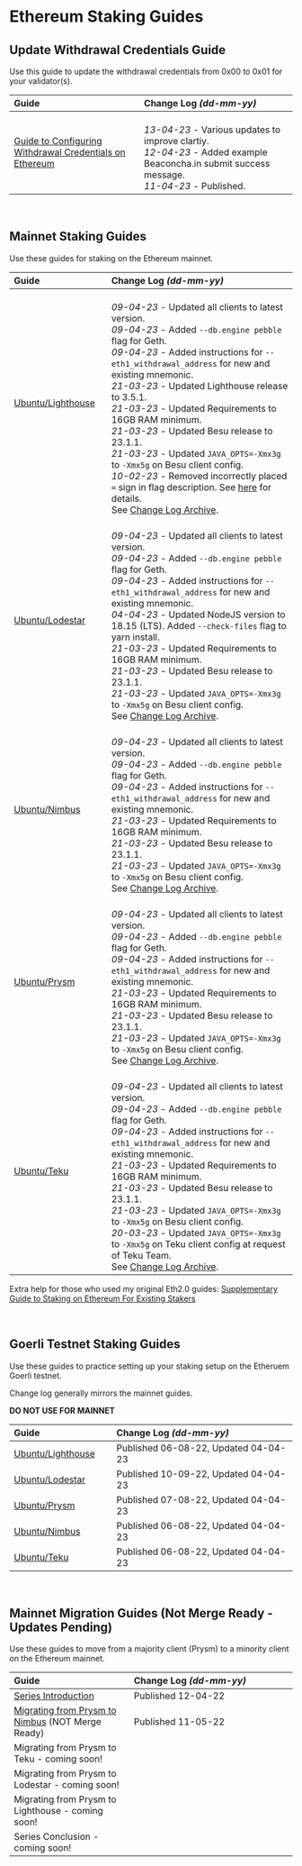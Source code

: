 
# Ethereum Staking Guides #

## Update Withdrawal Credentials Guide ##

Use this guide to update the withdrawal credentials from 0x00 to 0x01 for your validator(s).

| Guide | Change Log *(dd-mm-yy)* <img width=285/> |
| :--------- | :---------- |
| [Guide to Configuring Withdrawal Credentials on Ethereum](https://someresat.medium.com/guide-to-configuring-withdrawal-credentials-on-ethereum-812dce3193a) | <br> *13-04-23* - Various updates to improve clartiy. <br> *12-04-23* - Added example Beaconcha.in submit success message. <br> *11-04-23* - Published. |

<br/>

## Mainnet Staking Guides ##

Use these guides for staking on the Ethereum mainnet.

| Guide <img width=150/> | Change Log *(dd-mm-yy)* <img width=450/> |
| :--------- | :---------- |
| [Ubuntu/Lighthouse](https://someresat.medium.com/guide-to-staking-on-ethereum-ubuntu-lighthouse-773f5d982e03) | <br> *09-04-23* - Updated all clients to latest version. <br> *09-04-23* - Added `--db.engine pebble` flag for Geth. <br> *09-04-23* - Added instructions for `--eth1_withdrawal_address` for new and existing mnemonic. <br> *21-03-23* - Updated Lighthouse release to 3.5.1. <br> *21-03-23* - Updated Requirements to 16GB RAM minimum. <br> *21-03-23* - Updated Besu release to 23.1.1. <br> *21-03-23* - Updated `JAVA_OPTS=-Xmx3g` to `-Xmx5g` on Besu client config. <br> *10-02-23* - Removed incorrectly placed `=` sign in flag description. See [here](https://github.com/SomerEsat/ethereum-staking-guides/issues/8) for details. <br> See [Change Log Archive](https://github.com/SomerEsat/ethereum-staking-guides/blob/master/ChangeLogArchive.md). |
| [Ubuntu/Lodestar](https://someresat.medium.com/guide-to-staking-on-ethereum-ubuntu-lodestar-193a2553a161) | <br> *09-04-23* - Updated all clients to latest version. <br> *09-04-23* - Added `--db.engine pebble` flag for Geth. <br> *09-04-23* - Added instructions for `--eth1_withdrawal_address` for new and existing mnemonic. <br> *04-04-23* - Updated NodeJS version to 18.15 (LTS). Added `--check-files` flag to yarn install. <br> *21-03-23* - Updated Requirements to 16GB RAM minimum. <br> *21-03-23* - Updated Besu release to 23.1.1. <br> *21-03-23* - Updated `JAVA_OPTS=-Xmx3g` to `-Xmx5g` on Besu client config. <br> See [Change Log Archive](https://github.com/SomerEsat/ethereum-staking-guides/blob/master/ChangeLogArchive.md). |
| [Ubuntu/Nimbus](https://someresat.medium.com/guide-to-staking-on-ethereum-ubuntu-nimbus-31f56657ea8f) | <br> *09-04-23* - Updated all clients to latest version. <br> *09-04-23* - Added `--db.engine pebble` flag for Geth. <br> *09-04-23* - Added instructions for `--eth1_withdrawal_address` for new and existing mnemonic. <br> *21-03-23* - Updated Requirements to 16GB RAM minimum. <br> *21-03-23* - Updated Besu release to 23.1.1. <br> *21-03-23* - Updated `JAVA_OPTS=-Xmx3g` to `-Xmx5g` on Besu client config. <br> See [Change Log Archive](https://github.com/SomerEsat/ethereum-staking-guides/blob/master/ChangeLogArchive.md). |
| [Ubuntu/Prysm](https://someresat.medium.com/guide-to-staking-on-ethereum-ubuntu-prysm-581fb1969460) | <br> *09-04-23* - Updated all clients to latest version. <br> *09-04-23* - Added `--db.engine pebble` flag for Geth. <br> *09-04-23* - Added instructions for `--eth1_withdrawal_address` for new and existing mnemonic. <br> *21-03-23* - Updated Requirements to 16GB RAM minimum. <br> *21-03-23* - Updated Besu release to 23.1.1. <br> *21-03-23* - Updated `JAVA_OPTS=-Xmx3g` to `-Xmx5g` on Besu client config. <br> See [Change Log Archive](https://github.com/SomerEsat/ethereum-staking-guides/blob/master/ChangeLogArchive.md). |
| [Ubuntu/Teku](https://someresat.medium.com/guide-to-staking-on-ethereum-ubuntu-teku-f09ecd9ef2ee) | <br> *09-04-23* - Updated all clients to latest version. <br> *09-04-23* - Added `--db.engine pebble` flag for Geth. <br> *09-04-23* - Added instructions for `--eth1_withdrawal_address` for new and existing mnemonic. <br> *21-03-23* - Updated Requirements to 16GB RAM minimum. <br> *21-03-23* - Updated Besu release to 23.1.1. <br> *21-03-23* - Updated `JAVA_OPTS=-Xmx3g` to `-Xmx5g` on Besu client config. <br> *20-03-23* - Updated `JAVA_OPTS=-Xmx3g` to `-Xmx5g` on Teku client config at request of Teku Team. <br> See [Change Log Archive](https://github.com/SomerEsat/ethereum-staking-guides/blob/master/ChangeLogArchive.md). |

Extra help for those who used my original Eth2.0 guides: [Supplementary Guide to Staking on Ethereum For Existing Stakers](https://someresat.medium.com/supplementary-guide-to-staking-on-ethereum-for-existing-stakers-57493678a460)

<br/>

## Goerli Testnet Staking Guides ##

Use these guides to practice setting up your staking setup on the Etheruem Goerli testnet.

Change log generally mirrors the mainnet guides.

**DO NOT USE FOR MAINNET**

| Guide <img width=150/> | Change Log *(dd-mm-yy)* <img width=450/> |
| :---- | :--------- |
| [Ubuntu/Lighthouse](https://someresat.medium.com/guide-to-staking-on-ethereum-ubuntu-g%C3%B6erli-lighthouse-8d0a2a811e6e) | Published 06-08-22, Updated 04-04-23 |
| [Ubuntu/Lodestar](https://someresat.medium.com/guide-to-staking-on-ethereum-ubuntu-goerli-lodestar-f3c8f77e7097) | Published 10-09-22, Updated 04-04-23 |
| [Ubuntu/Prysm](https://someresat.medium.com/guide-to-staking-on-ethereum-ubuntu-goerli-prysm-4a640794e8b5) | Published 07-08-22, Updated 04-04-23 |
| [Ubuntu/Nimbus](https://someresat.medium.com/guide-to-staking-on-ethereum-ubuntu-goerli-nimbus-3b0e2c0c6e0e) | Published 06-08-22, Updated 04-04-23 |
| [Ubuntu/Teku](https://someresat.medium.com/guide-to-staking-on-ethereum-ubuntu-g%C3%B6erli-teku-6512b26f1372) | Published 06-08-22, Updated 04-04-23 |

<br/>

## Mainnet Migration Guides (Not Merge Ready - Updates Pending) ##

Use these guides to move from a majority client (Prysm) to a minority client on the Ethereum mainnet.

| Guide <img width=150/> | Change Log *(dd-mm-yy)* <img width=450/> |
| :---- | :--------- |
| [Series Introduction](https://someresat.medium.com/ethereum-staker-migration-guides-introduction-45505079b1f0) | Published 12-04-22 |
| [Migrating from Prysm to Nimbus](https://someresat.medium.com/ethereum-staker-migration-guide-migrating-from-prysm-to-nimbus-b802a7dcb31e) (NOT Merge Ready)| Published 11-05-22 |
| Migrating from Prysm to Teku - coming soon! | |
| Migrating from Prysm to Lodestar - coming soon! | |
| Migrating from Prysm to Lighthouse - coming soon! | |
| Series Conclusion - coming soon! | |
